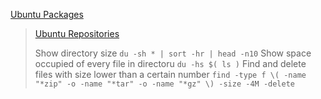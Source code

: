 [Ubuntu Packages](https://www.ubuntuupdates.org/)

> [Ubuntu Repositories](https://ubuntu.pkgs.org/)
>
> Show directory size `du -sh * | sort -hr | head -n10`
> Show space occupied of every file in directoru `du -hs $( ls )`
> Find and delete files with size lower than a certain number `find -type f \( -name "*zip" -o -name "*tar" -o -name "*gz" \) -size -4M -delete`
